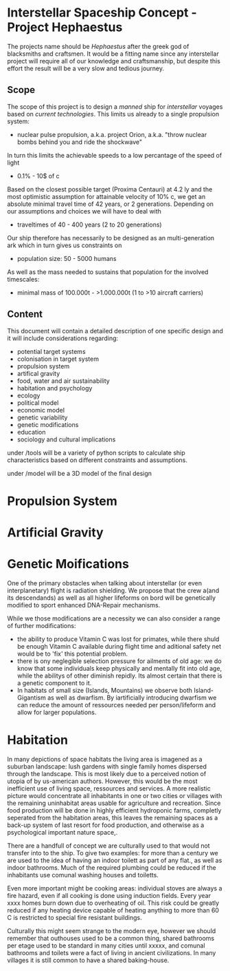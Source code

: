 Interstellar Spaceship Concept - Project Hephaestus
===================================================

The projects name should be *Hephaestus* after the greek god of blacksmiths and craftsmen. It would be a fitting name since any interstellar project will require all of our knowledge and craftsmanship, but despite this effort the result will be a very slow and tedious journey. 

Scope
-----

The scope of this project is to design a *manned* ship for *interstellar* voyages based on *current technologies*.
This limits us already to a single propulsion system:
- nuclear pulse propulsion, a.k.a. project Orion, a.k.a. "throw nuclear bombs behind you and ride the shockwave"
  
In turn this limits the achievable speeds to a low percantage of the speed of light
- 0.1% - 10$ of c
  
Based on the closest possible target (Proxima Centauri) at 4.2 ly and the most optimistic assumption for attainable velocity of 10% c, we get an absolute minimal travel time of 42 years, or 2 generations. Depending on our assumptions and choices we will have to deal with
- traveltimes of 40 - 400 years  (2 to 20 generations)
  
Our ship therefore has necessarily to be designed as an multi-generation ark which in turn gives us constraints on
- population size: 50 - 5000 humans
  
As well as the mass needed to sustains that population for the involved timescales:
- minimal mass of 100.000t - >1.000.000t (1 to >10 aircraft carriers)


 Content
 -------


This document will contain a detailed description of one specific design and it will include considerations regarding:
- potential target systems
- colonisation in target system
- propulsion system
- artifical gravity
- food, water and air sustainability
- habitation and psychology
- ecology
- political model
- economic model
- genetic variability
- genetic modifications
- education
- sociology and cultural implications

under /tools will be a variety of python scripts to calculate ship characteristics based on different constraints and assumptions.

under /model will be a 3D model of the final design

Propulsion System
=================



Artificial Gravity
==================

Genetic Moifications
====================

One of the primary obstacles when talking about interstellar (or even interplanetary) flight is radiation shielding.
We propose that the crew a(and its descendands) as well as all higher lifeforms on bord will be genetically modified to sport enhanced DNA-Repair mechanisms. 

While we those modifications are a necessity we can also consider a range of further modifications:
- the ability to produce Vitamin C was lost for primates, while there shuld be enough Vitamin C available during flight time and aditional safety net would be to 'fix' this potential problem.
- there is ony neglegible selection pressure for ailments of old age: we do know that some individuals keep physically and mentally fit into old age, while the abilitys of other diminish repidly. Its almost certain that there is a genetic component to it.
- In habitats of small size (Islands, Mountains) we observe both Island-Gigantism as well as dwarfism. By iartificially introducing dwarfism we can reduce the amount of ressources needed per person/lifeform and allow for larger populations.  


Habitation 
==========

In many depictions of space habitats the living area is imagened as a suburban landscape: lush gardens with single family homes dispersed through the landscape. This is most likely due to a perceived notion of utopia of by us-american authors.
However, this would be the most inefficient use of living space, ressources and services. A more realistic picture would concentrate all inhabitants in one or two cities or villages with the remaining uninhabitat areas usable for agriculture and recreation.
Since food production will be done in highly efficient hydroponic farms, completly seperated from the habitation areas, this leaves the remaining spaces as a back-up system of last resort for food production, and otherwise as a psychological important nature space,.

There are a handfull of concept we are culturally used to that would not transfer into to the ship. To give two examples: for more than a century we are used to the idea of having an indoor toilett as part of any flat., as well as indoor bathrooms.
Much of the required plumbing could be reduced if the inhabitants use comunal washing houses and toiletts. 

Even more important might be cooking areas: individual stoves are always a fire hazard, even if all cooking is done using induction fields. Every year xxxx homes burn down due to overheating of oil. This risk could be greatly reduced if any heating device capable of heating anything to more than 60 C is restricted to special fire resistant buildings. 

Culturally this might seem strange to the modern eye, however we should remember that outhouses used to be a common thing, shared bathrooms per etage used to be standard in many cities until xxxxx, and comunal bathrooms and toilets were a fact of living in ancient civilizations. In many villages it is still common to have a shared baking-house.
